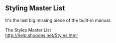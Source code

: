 Styling Master List
-------------------

It's the last big missing piece of the built-in manual. <br>

The Styles Master List <br>
<http://help.shoooes.net/Styles.html>
